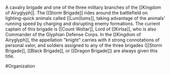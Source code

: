 A cavalry brigade and one of the three military branches of the <span class="political-bodies-places">[[Kingdom of Airyglyph]]</span>.  The <span class="miscellaneous">[[Storm Brigade]]</span> rides around the battlefield on lighting-quick animals called <span class="races">[[Lum|lums]]</span>, taking advantage of the animals' running speed by charging and disrupting enemy formations.
The current captain of this brigade is <span class="people">[[Count Woltar]]</span>, Lord of <span class="political-bodies-places">[[Kirlsa]]</span>, who is also Commander of the Glyphian Defense Corps.
In the <span class="political-bodies-places">[[Kingdom of Airyglyph]]</span>, the appellation "knight" carries with it strong connotations of personal valor, and soldiers assigned to any of the three brigades (<span class="miscellaneous">[[Storm Brigade]]</span>, <span class="miscellaneous">[[Black Brigade]]</span>, or <span class="races">[[Dragon Brigade]]</span>) are always given this title.

#Organization